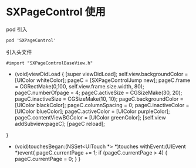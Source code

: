 # SXPageControl  使用

pod 引入
```
pod 'SXPageControl'

```
引入头文件
```
#import "SXPageControlBaseView.h"
```
- (void)viewDidLoad {
    [super viewDidLoad];
    self.view.backgroundColor = [UIColor whiteColor];
    pageC = [SXPageControlJump new];
    pageC.frame = CGRectMake(0,100, self.view.frame.size.width, 80);
    pageC.numberOfpage = 4;
    pageC.activeSize = CGSizeMake(30, 20);
    pageC.inactiveSize = CGSizeMake(10, 10);
    pageC.backgroundColor = [UIColor blackColor];
    pageC.columnSpacing = 0;
    pageC.inactiveColor = [UIColor blueColor];
    pageC.activeColor = [UIColor purpleColor];
    pageC.contentViewBGColor = [UIColor greenColor];
    [self.view addSubview:pageC];
    [pageC reload];
    
}
- (void)touchesBegan:(NSSet<UITouch *> *)touches withEvent:(UIEvent *)event{
    pageC.currentPage += 1;
    if (pageC.currentPage > 4) {
        pageC.currentPage = 0;
    }
}
